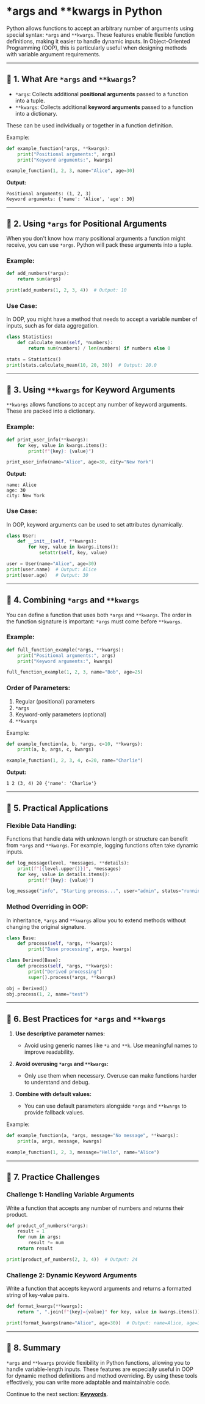 # *args and **kwargs in Python

Python allows functions to accept an arbitrary number of arguments using special syntax: `*args` and `**kwargs`. These features enable flexible function definitions, making it easier to handle dynamic inputs. In Object-Oriented Programming (OOP), this is particularly useful when designing methods with variable argument requirements.

---

## 🔹 **1. What Are `*args` and `**kwargs`?**

- `*args`: Collects additional **positional arguments** passed to a function into a tuple.
- `**kwargs`: Collects additional **keyword arguments** passed to a function into a dictionary.

These can be used individually or together in a function definition.

Example:
```python
def example_function(*args, **kwargs):
    print("Positional arguments:", args)
    print("Keyword arguments:", kwargs)

example_function(1, 2, 3, name="Alice", age=30)
```
**Output:**
```
Positional arguments: (1, 2, 3)
Keyword arguments: {'name': 'Alice', 'age': 30}
```

---

## 🔹 **2. Using `*args` for Positional Arguments**

When you don't know how many positional arguments a function might receive, you can use `*args`. Python will pack these arguments into a tuple.

### **Example:**
```python
def add_numbers(*args):
    return sum(args)

print(add_numbers(1, 2, 3, 4))  # Output: 10
```

### **Use Case:**
In OOP, you might have a method that needs to accept a variable number of inputs, such as for data aggregation.

```python
class Statistics:
    def calculate_mean(self, *numbers):
        return sum(numbers) / len(numbers) if numbers else 0

stats = Statistics()
print(stats.calculate_mean(10, 20, 30))  # Output: 20.0
```

---

## 🔹 **3. Using `**kwargs` for Keyword Arguments**

`**kwargs` allows functions to accept any number of keyword arguments. These are packed into a dictionary.

### **Example:**
```python
def print_user_info(**kwargs):
    for key, value in kwargs.items():
        print(f"{key}: {value}")

print_user_info(name="Alice", age=30, city="New York")
```
**Output:**
```
name: Alice
age: 30
city: New York
```

### **Use Case:**
In OOP, keyword arguments can be used to set attributes dynamically.

```python
class User:
    def __init__(self, **kwargs):
        for key, value in kwargs.items():
            setattr(self, key, value)

user = User(name="Alice", age=30)
print(user.name)  # Output: Alice
print(user.age)   # Output: 30
```

---

## 🔹 **4. Combining `*args` and `**kwargs`**

You can define a function that uses both `*args` and `**kwargs`. The order in the function signature is important: `*args` must come before `**kwargs`.

### **Example:**
```python
def full_function_example(*args, **kwargs):
    print("Positional arguments:", args)
    print("Keyword arguments:", kwargs)

full_function_example(1, 2, 3, name="Bob", age=25)
```

### **Order of Parameters:**
1. Regular (positional) parameters
2. `*args`
3. Keyword-only parameters (optional)
4. `**kwargs`

Example:
```python
def example_function(a, b, *args, c=10, **kwargs):
    print(a, b, args, c, kwargs)

example_function(1, 2, 3, 4, c=20, name="Charlie")
```
**Output:**
```
1 2 (3, 4) 20 {'name': 'Charlie'}
```

---

## 🔹 **5. Practical Applications**

### **Flexible Data Handling:**
Functions that handle data with unknown length or structure can benefit from `*args` and `**kwargs`. For example, logging functions often take dynamic inputs.

```python
def log_message(level, *messages, **details):
    print(f"[{level.upper()}]", *messages)
    for key, value in details.items():
        print(f"{key}: {value}")

log_message("info", "Starting process...", user="admin", status="running")
```

### **Method Overriding in OOP:**
In inheritance, `*args` and `**kwargs` allow you to extend methods without changing the original signature.

```python
class Base:
    def process(self, *args, **kwargs):
        print("Base processing", args, kwargs)

class Derived(Base):
    def process(self, *args, **kwargs):
        print("Derived processing")
        super().process(*args, **kwargs)

obj = Derived()
obj.process(1, 2, name="test")
```

---

## 🔹 **6. Best Practices for `*args` and `**kwargs`**

1. **Use descriptive parameter names:**
   - Avoid using generic names like `*a` and `**k`. Use meaningful names to improve readability.

2. **Avoid overusing `*args` and `**kwargs`:**
   - Only use them when necessary. Overuse can make functions harder to understand and debug.

3. **Combine with default values:**
   - You can use default parameters alongside `*args` and `**kwargs` to provide fallback values.

Example:
```python
def example_function(a, *args, message="No message", **kwargs):
    print(a, args, message, kwargs)

example_function(1, 2, 3, message="Hello", name="Alice")
```

---

## 🔹 **7. Practice Challenges**

### **Challenge 1: Handling Variable Arguments**
Write a function that accepts any number of numbers and returns their product.
```python
def product_of_numbers(*args):
    result = 1
    for num in args:
        result *= num
    return result

print(product_of_numbers(2, 3, 4))  # Output: 24
```

### **Challenge 2: Dynamic Keyword Arguments**
Write a function that accepts keyword arguments and returns a formatted string of key-value pairs.
```python
def format_kwargs(**kwargs):
    return ", ".join(f"{key}={value}" for key, value in kwargs.items())

print(format_kwargs(name="Alice", age=30))  # Output: name=Alice, age=30
```

---

## 🔹 **8. Summary**
`*args` and `**kwargs` provide flexibility in Python functions, allowing you to handle variable-length inputs. These features are especially useful in OOP for dynamic method definitions and method overriding. By using these tools effectively, you can write more adaptable and maintainable code.

Continue to the next section: **[Keywords](keywords.md)**.
